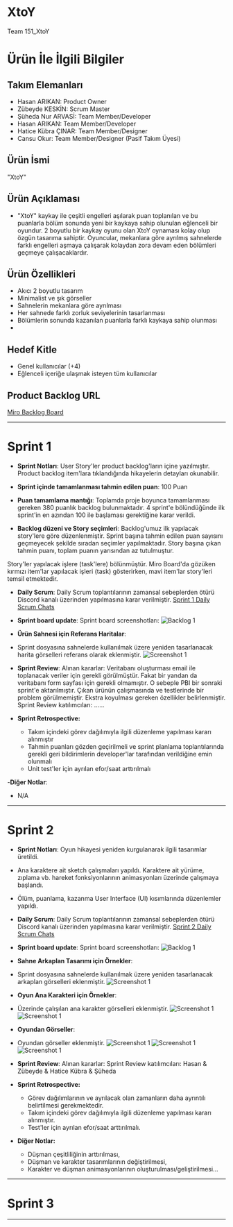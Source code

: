 # **XtoY**

Team 151_XtoY

# Ürün İle İlgili Bilgiler

## Takım Elemanları

- Hasan ARIKAN: Product Owner
- Zübeyde KESKİN: Scrum Master
- Şüheda Nur ARVASİ: Team Member/Developer
- Hasan ARIKAN: Team Member/Developer
- Hatice Kübra ÇINAR: Team Member/Designer
- Cansu Okur: Team Member/Designer (Pasif Takım Üyesi)

## Ürün İsmi

"XtoY"

## Ürün Açıklaması

- "XtoY" kaykay ile çeşitli engelleri aşılarak puan toplanılan ve bu puanlarla bölüm sonunda yeni bir kaykaya sahip olunulan eğlenceli bir oyundur. 2 boyutlu bir kaykay oyunu olan XtoY oynaması kolay olup özgün tasarıma sahiptir. Oyuncular, mekanlara göre ayrılmış sahnelerde farklı engelleri aşmaya çalışarak kolaydan zora devam eden bölümleri geçmeye çalışacaklardır.

## Ürün Özellikleri

- Akıcı 2 boyutlu tasarım
- Minimalist ve şık görseller
- Sahnelerin mekanlara göre ayrılması
- Her sahnede farklı zorluk seviyelerinin tasarlanması
- Bölümlerin sonunda kazanılan puanlarla farklı kaykaya sahip olunması
-

## Hedef Kitle

- Genel kullanıcılar (+4)
- Eğlenceli içeriğe ulaşmak isteyen tüm kullanıcılar

## Product Backlog URL

[Miro Backlog Board](https://miro.com/app/board/uXjVO2uR4k0=/?share_link_id=212508567240)

---

# Sprint 1

- **Sprint Notları**: User Story'ler product backlog'ların içine yazılmıştır. Product backlog item'lara tıklandığında hikayelerin detayları okunabilir.

- **Sprint içinde tamamlanması tahmin edilen puan**: 100 Puan

- **Puan tamamlama mantığı**: Toplamda proje boyunca tamamlanması gereken 380 puanlık backlog bulunmaktadır. 4 sprint'e bölündüğünde ilk sprint'in en azından 100 ile başlaması gerektiğine karar verildi.

- **Backlog düzeni ve Story seçimleri**: Backlog'umuz ilk yapılacak story'lere göre düzenlenmiştir. Sprint başına tahmin edilen puan sayısını geçmeyecek şekilde sıradan seçimler yapılmaktadır. Story başına çıkan tahmin puanı, toplam puanın yarısından az tutulmuştur. 

Story'ler yapılacak işlere (task'lere) bölünmüştür. Miro Board'da gözüken kırmızı item'lar yapılacak işleri (task) gösterirken, mavi item'lar story'leri temsil etmektedir.

- **Daily Scrum**: Daily Scrum toplantılarının zamansal sebeplerden ötürü Discord kanalı üzerinden yapılmasına karar verilmiştir. [Sprint 1 Daily Scrum Chats](https://github.com/ZubeydeKeskin/team_151/blob/main/Team151_DailyScrumMeetingNotesSprint1.docx?raw=true)

- **Sprint board update**: Sprint board screenshotları: 
![Backlog 1](https://github.com/ZubeydeKeskin/team_151/blob/main/sprint1/sprintboard_ss.png) 

- **Ürün Sahnesi için Referans Haritalar**: 
- Sprint dosyasına sahnelerde kullanılmak üzere yeniden tasarlanacak harita görselleri referans olarak eklenmiştir.
  ![Screenshot 1](https://github.com/ZubeydeKeskin/team_151/blob/main/sprint1/ref1.jpg)

- **Sprint Review**: 
Alınan kararlar: Veritabanı oluşturması email ile toplanacak veriler için gerekli görülmüştür. Fakat bir yandan da veritabanı form sayfası için gerekli olmamıştır. O sebeple PBI bir sonraki sprint'e aktarılmıştır. Çıkan ürünün çalışmasında ve testlerinde bir problem görülmemiştir. Ekstra koyulması gereken özellikler belirlenmiştir. Sprint Review katılımcıları: ......

- **Sprint Retrospective:**
  - Takım içindeki görev dağılımıyla ilgili düzenleme yapılması kararı alınmıştır
  - Tahmin puanları gözden geçirilmeli ve sprint planlama toplantılarında gerekli geri bildirimlerin developer'lar tarafından verildiğine emin olunmalı
  - Unit test'ler için ayrılan efor/saat arttırılmalı 

-**Diğer Notlar**:
- N/A

---

# Sprint 2

- **Sprint Notları**: Oyun hikayesi yeniden kurgulanarak ilgili tasarımlar üretildi. 
- Ana karaktere ait sketch çalışmaları yapıldı. Karaktere ait yürüme, zıplama vb. hareket fonksiyonlarının animasyonları üzerinde çalışmaya başlandı. 
- Ölüm, puanlama, kazanma User Interface (UI) kısımlarında düzenlemler yapıldı.

- **Daily Scrum**: Daily Scrum toplantılarının zamansal sebeplerden ötürü Discord kanalı üzerinden yapılmasına karar verilmiştir. [Sprint 2 Daily Scrum Chats](https://github.com/ZubeydeKeskin/team_151/blob/main/sprint2/Team151_DailyScrumMeetingNotesSprint2.docx?raw=true)

- **Sprint board update**: Sprint board screenshotları: 
![Backlog 1](https://github.com/ZubeydeKeskin/team_151/blob/main/sprint2/Sprintboard2.png) 
  
- **Sahne Arkaplan Tasarımı için Örnekler**: 
- Sprint dosyasına sahnelerde kullanılmak üzere yeniden tasarlanacak arkaplan görselleri eklenmiştir.
  ![Screenshot 1](https://github.com/ZubeydeKeskin/team_151/blob/main/sprint2/Arkaplan1.png)

- **Oyun Ana Karakteri için Örnekler**: 
- Üzerinde çalışılan ana karakter görselleri eklenmiştir.
  ![Screenshot 1](https://github.com/ZubeydeKeskin/team_151/blob/main/sprint2/Karakter1.png)
  ![Screenshot 1](https://github.com/ZubeydeKeskin/team_151/blob/main/sprint2/Karakter2.png)
  
- **Oyundan Görseller**: 
- Oyundan görseller eklenmiştir.
  ![Screenshot 1](https://github.com/ZubeydeKeskin/team_151/blob/main/sprint2/Başlangıç_ekranı.png)
  ![Screenshot 1](https://github.com/ZubeydeKeskin/team_151/blob/main/sprint2/XtoY_1.png)
  ![Screenshot 1](https://github.com/ZubeydeKeskin/team_151/blob/main/sprint2/XtoY_2.png)

- **Sprint Review**: 
Alınan kararlar: 
Sprint Review katılımcıları: Hasan & Zübeyde & Hatice Kübra & Şüheda

- **Sprint Retrospective:**
  - Görev dağılımlarının ve ayrılacak olan zamanların daha ayrıntılı belirtilmesi gerekmektedir.
  - Takım içindeki görev dağılımıyla ilgili düzenleme yapılması kararı alınmıştır.
  - Test'ler için ayrılan efor/saat arttırılmalı.

- **Diğer Notlar:**
  - Düşman çeşitliliğinin arttırılması,
  - Düşman ve karakter tasarımlarının değiştirilmesi,
  - Karakter ve düşman animasyonlarının oluşturulması/geliştirilmesi...
---

# Sprint 3

---
